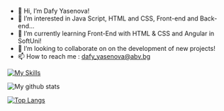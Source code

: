 - 👋 Hi, I’m Dafy Yasenova!
- 👀 I’m interested in Java Script, HTML and CSS, Front-end and Back-end...
- 🌱 I’m currently learning Front-End with HTML & CSS and Angular in SoftUni!
- 💞️ I’m looking to collaborate on on the development of new projects!
- 📫 How to reach me :
dafy_yasenova@abv.bg


[![My Skills](https://skillicons.dev/icons?i=js,vscode,react,html,css,nodejs,expressjs,mongodb,postman)](https://skillicons.dev)

 <img align="center" src="https://github-readme-streak-stats.herokuapp.com?user=DafyYasenova&theme=vue-dark&hide_border=true&date_format=M%20j%5B%2C%20Y%5D" alt="My github stats" />

[![Top Langs](https://github-readme-stats.vercel.app/api/top-langs/?username=DafyYasenova&layout=compact&theme=tokyonight)](https://github.com/DafyYasenova/github-readme-stats)
